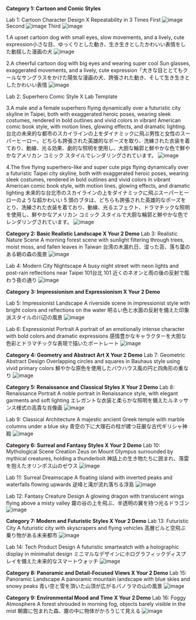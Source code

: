 **Category 1: Cartoon and Comic Styles**

Lab 1: Cartoon Character Design X Repeatability in 3 Times
First 
![image](https://github.com/user-attachments/assets/83fefbc2-0b43-4ba6-b40f-c7d8fd540b2e)
Second 
![image](https://github.com/user-attachments/assets/945954f7-9eca-4e90-9e02-c51a41ee4034)
Third
![image](https://github.com/user-attachments/assets/324f9fd1-e308-40ec-895b-f7e2383d87e0)

1.A upset cartoon dog with small eyes, slow movements, and a lively, cute expression小さな目、ゆっくりとした動き、生き生きとしたかわいい表情をした動揺した漫画の犬
![image](https://github.com/user-attachments/assets/2823ab23-aa1c-4824-80cb-2ac07be42f9a)

2.A cheerful cartoon dog with big eyes and wearing super cool Sun glasses, exaggerated movements, and a lively, cute expression「大きな目ととてもクールなサングラスをかけた陽気な漫画の犬、誇張された動き、そして生き生きとしたかわいい表情
![image](https://github.com/user-attachments/assets/5080d5a2-56ce-4cb2-a116-783b4e61134e)

Lab 2: Superhero Comic Style X Lab Template

3.A male and a female superhero flying dynamically over a futuristic city skyline in Taipei, both with exaggerated heroic poses, wearing sleek costumes, rendered in bold outlines and vivid colors in vibrant American comic book style, with motion lines, glowing effects, and dramatic lighting.台北の未来的な都市のスカイラインの上をダイナミックに飛ぶ男性と女性のスーパーヒーロー。どちらも誇張された英雄的なポーズを取り、洗練された衣装を着ており、動線、光る効果、劇的な照明を使用し、大胆な輪郭と鮮やかな色で鮮やかなアメリカン コミック スタイルでレンダリングされています。
![image](https://github.com/user-attachments/assets/09f80bb6-774c-499b-9d6d-0bf9dcf4ce5a)

4.The five flying superhero-like and super cute pigs flying dynamically over a futuristic Taipei city skyline, both with exaggerated heroic poses, wearing sleek costumes, rendered in bold outlines and vivid colors in vibrant American comic book style, with motion lines, glowing effects, and dramatic lighting 未来的な台北市のスカイラインの上をダイナミックに飛ぶスーパーヒーローのような超かわいい 5 頭のブタは、どちらも誇張された英雄的なポーズをとり、洗練された衣装を着ており、動線、光るエフェクト、ドラマチックな照明を使用し、鮮やかなアメリカン コミック スタイルで大胆な輪郭と鮮やかな色でレンダリングされています。
![image](https://github.com/user-attachments/assets/866ba9bb-87b7-451f-8ecc-e2d16db0c39c)


**Category 2: Basic Realistic Landscape X Your 2 Demo**
Lab 3: Realistic Nature Scene
A morning forest scene with sunlight filtering through trees, moist moss, and fallen leaves in Taiwan 台湾の木漏れ日、湿った苔、落ち葉のある朝の森の風景
![image](https://github.com/user-attachments/assets/03ea4642-3cd9-4e4e-8a7b-015a56824d41)

Lab 4: Modern City Nightscape
A busy night street with neon lights and post-rain reflections near Taipei 101台北 101 近くのネオンと雨の後の反射で賑わう夜の通り
![image](https://github.com/user-attachments/assets/e171575a-2c43-4ba8-b8b7-484b59ba3955)

**Category 3: Impressionism and Expressionism  X Your 2 Demo**

Lab 5: Impressionist Landscape
A riverside scene in impressionist style with bright colors and reflections on the water 明るい色と水面の反射を備えた印象派スタイルの川辺の風景
![image](https://github.com/user-attachments/assets/ee7e96ee-1443-4409-9470-ab99da116133)

Lab 6: Expressionist Portrait
A portrait of an emotionally intense character with bold colors and dramatic expressions 感情豊かなキャラクターを大胆な色彩とドラマチックな表現で描いたポートレート
![image](https://github.com/user-attachments/assets/f5c97ba0-a29c-41ae-b16a-4bc307064ee5)

**Category 4: Geometry and Abstract Art  X Your 2 Demo**
Lab 7: Geometric Abstract Design
Overlapping circles and squares in Bauhaus style using vivid primary colors 鮮やかな原色を使用したバウハウス風の円と四角形の重なり
![image](https://github.com/user-attachments/assets/154e19b0-492c-4dfe-a9b1-f01c5109aa53)

**Category 5: Renaissance and Classical Styles  X Your 2 Demo**
Lab 8: Renaissance Portrait
A noble portrait in Renaissance style, with elegant garments and soft lighting エレガントな衣装と柔らかな照明を備えたルネッサンス様式の高貴な肖像画
![image](https://github.com/user-attachments/assets/f5283753-c354-4751-ae3a-1b124e752ea7)

Lab 9: Classical Architecture
A majestic ancient Greek temple with marble columns under a blue sky 青空の下に大理石の柱が建つ荘厳な古代ギリシャ神殿
![image](https://github.com/user-attachments/assets/c8881a5f-649c-43ff-b562-994d6f7a35d0)

**Category 6: Surreal and Fantasy Styles  X Your 2 Demo**
Lab 10: Mythological Scene Creation
Zeus on Mount Olympus surrounded by mythical creatures, holding a thunderbolt 神話上の生き物たちに囲まれ、落雷を抱えたオリンポス山のゼウス
![image](https://github.com/user-attachments/assets/b38216de-f26e-42d8-8b27-bbf76b036848)

Lab 11: Surreal Dreamscape
A floating island with inverted peaks and waterfalls flowing upwards 逆峰と滝が流れ落ちる浮島
![image](https://github.com/user-attachments/assets/62382379-6749-4b20-b507-c5980a73f69a)

Lab 12: Fantasy Creature Design
A glowing dragon with translucent wings flying above a misty valley 霧の谷の上を飛ぶ、半透明の翼を持つ光るドラゴン
![image](https://github.com/user-attachments/assets/ba19df46-b99c-4cb2-a149-7d777d06bbc1)

**Category 7: Modern and Futuristic Styles  X Your 2 Demo**
Lab 13: Futuristic City
A futuristic city with skyscrapers and flying vehicles 高層ビルと空飛ぶ乗り物がある未来都市
![image](https://github.com/user-attachments/assets/616ed5ca-f9fa-4921-972f-fec3082f4d55)

Lab 14: Tech Product Design
A futuristic smartwatch with a holographic display in minimalist design ミニマルなデザインにホログラフィックディスプレイを備えた未来的なスマートウォッチ
![image](https://github.com/user-attachments/assets/da15fc5f-1c48-451e-9db3-c130e12e5572)

**Category 8: Panoramic and Detail-Focused Views  X Your 2 Demo**
Lab 15: Panoramic Landscape
A panoramic mountain landscape with blue skies and snowy peaks 青い空と雪を頂いた山頂が広がるパノラマの山の風景
![image](https://github.com/user-attachments/assets/d6bf50ac-c672-4cd2-83e8-f1746272603a)

**Category 9: Environmental Mood and Time  X Your 2 Demo**
Lab 16: Foggy Atmosphere
A forest shrouded in morning fog, objects barely visible in the mist 朝霧に包まれた森、霧の中に物体がかろうじて見える
![image](https://github.com/user-attachments/assets/aad31c6f-552f-46fc-a508-4574fc52359f)
